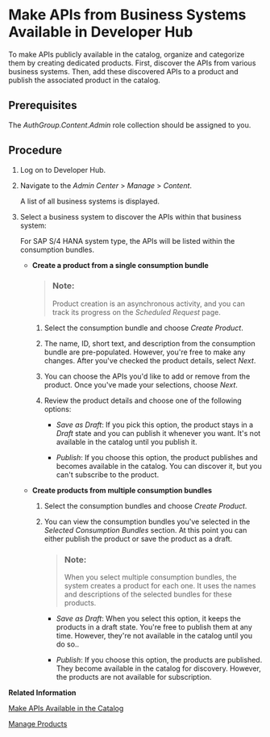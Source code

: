 <!-- loio08aff917402e4abd8dba2d03e369c12e -->

# Make APIs from Business Systems Available in Developer Hub

To make APIs publicly available in the catalog, organize and categorize them by creating dedicated products. First, discover the APIs from various business systems. Then, add these discovered APIs to a product and publish the associated product in the catalog.



<a name="loio08aff917402e4abd8dba2d03e369c12e__prereq_b2r_4hj_ncc"/>

## Prerequisites

The *AuthGroup.Content.Admin* role collection should be assigned to you.



## Procedure

1.  Log on to Developer Hub.

2.  Navigate to the *Admin Center* \> *Manage* \> *Content*.

    A list of all business systems is displayed.

3.  Select a business system to discover the APIs within that business system:

    For SAP S/4 HANA system type, the APIs will be listed within the consumption bundles.

    -   **Create a product from a single consumption bundle**

        > ### Note:  
        > Product creation is an asynchronous activity, and you can track its progress on the *Scheduled Request* page.

        1.  Select the consumption bundle and choose *Create Product*.

        2.  The name, ID, short text, and description from the consumption bundle are pre-populated. However, you're free to make any changes. After you've checked the product details, select *Next*.
        3.  You can choose the APIs you'd like to add or remove from the product. Once you've made your selections, choose *Next*.
        4.  Review the product details and choose one of the following options:
            -   *Save as Draft*: If you pick this option, the product stays in a *Draft* state and you can publish it whenever you want. It's not available in the catalog until you publish it.

            -   *Publish*: If you choose this option, the product publishes and becomes available in the catalog. You can discover it, but you can't subscribe to the product.


    -   **Create products from multiple consumption bundles**

        1.  Select the consumption bundles and choose *Create Product*.

        2.  You can view the consumption bundles you've selected in the *Selected Consumption Bundles* section. At this point you can either publish the product or save the product as a draft.

            > ### Note:  
            > When you select multiple consumption bundles, the system creates a product for each one. It uses the names and descriptions of the selected bundles for these products.

            -   *Save as Draft*: When you select this option, it keeps the products in a draft state. You're free to publish them at any time. However, they're not available in the catalog until you do so..

            -   *Publish*: If you choose this option, the products are published. They become available in the catalog for discovery. However, the products are not available for subscription.




**Related Information**  


[Make APIs Available in the Catalog](make-apis-available-in-the-catalog-f148690.md "As a content administrator, make your APIs available to developers in your organization by publishing them on Developer Hub.")

[Manage Products](manage-products-4dd3d90.md "As a content administrator, you have the ability to manage a product once it has been created.")

